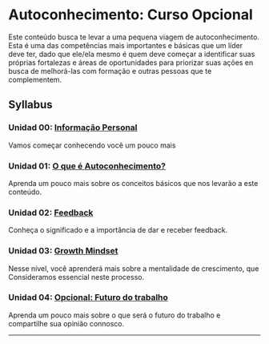 # Autoconhecimento: Curso Opcional

Este conteúdo busca te levar a uma pequena viagem de autoconhecimento. Esta é uma das competências mais importantes e básicas que um líder deve ter, dado que ele/ela mesmo é quem deve
começar a identificar suas próprias fortalezas e áreas de oportunidades  para priorizar suas ações en busca de melhorá-las com formação e outras pessoas que te complementem.

## Syllabus

### Unidad 00: [Informação Personal](00-info-personal)

Vamos começar conhecendo você um pouco mais

### Unidad 01: [O que é Autoconhecimento?](01-autoconhecimento)

Aprenda um pouco mais sobre os conceitos básicos que nos levarão a este conteúdo.

### Unidad 02: [Feedback](02-feedback)

Conheça o significado e a importância de dar e receber feedback.

### Unidad 03: [Growth Mindset](03-growth-mindset)

Nesse nível, você aprenderá mais sobre a mentalidade de crescimento, que
Consideramos essencial neste processo.

### Unidad 04: [Opcional: Futuro do trabalho](04-futuro-trabalho)

Aprenda um pouco mais sobre o que será o futuro do trabalho e compartilhe sua opinião
connosco.

***

